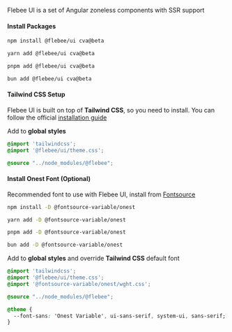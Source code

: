Flebee UI is a set of Angular zoneless components with SSR support

#### Install Packages

```bash group="installation" name="npm" icon="npm"
npm install @flebee/ui cva@beta
```

```bash group="installation" name="yarn" icon="yarn"
yarn add @flebee/ui cva@beta
```

```bash group="installation" name="pnpm" icon="pnpm"
pnpm add @flebee/ui cva@beta
```

```bash group="installation" name="bun" icon="bun"
bun add @flebee/ui cva@beta
```

#### Tailwind CSS Setup

Flebee UI is built on top of **Tailwind CSS**, so you need to install.
You can follow the official [installation guide](https://tailwindcss.com/docs/installation/framework-guides/angular)

Add to **global styles**

```css name="styles.css" icon="css"
@import 'tailwindcss';
@import '@flebee/ui/theme.css';

@source "../node_modules/@flebee";
```

#### Install Onest Font (Optional)

Recommended font to use with Flebee UI, install from [Fontsource](https://fontsource.org/fonts/onest/install)

```bash group="font-installation" name="npm" icon="npm"
npm install -D @fontsource-variable/onest
```

```bash group="font-installation" name="yarn" icon="yarn"
yarn add -D @fontsource-variable/onest
```

```bash group="font-installation" name="pnpm" icon="pnpm"
pnpm add -D @fontsource-variable/onest
```

```bash group="font-installation" name="bun" icon="bun"
bun add -D @fontsource-variable/onest
```

Add to **global styles** and override **Tailwind CSS** default font

```css name="styles.css" icon="css"
@import 'tailwindcss';
@import '@flebee/ui/theme.css';
@import '@fontsource-variable/onest/wght.css';

@source "../node_modules/@flebee";

@theme {
  --font-sans: 'Onest Variable', ui-sans-serif, system-ui, sans-serif;
}
```
